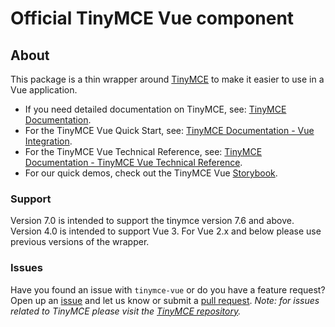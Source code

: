 # Official TinyMCE Vue component

## About

This package is a thin wrapper around [TinyMCE](https://github.com/tinymce/tinymce) to make it easier to use in a Vue application.

* If you need detailed documentation on TinyMCE, see: [TinyMCE Documentation](https://www.tiny.cloud/docs/tinymce/7/).
* For the TinyMCE Vue Quick Start, see: [TinyMCE Documentation - Vue Integration](https://www.tiny.cloud/docs/tinymce/7/vue-cloud).
* For the TinyMCE Vue Technical Reference, see: [TinyMCE Documentation - TinyMCE Vue Technical Reference](https://www.tiny.cloud/docs/tinymce/7/vue-ref).
* For our quick demos, check out the TinyMCE Vue [Storybook](https://tinymce.github.io/tinymce-vue/).


### Support

Version 7.0 is intended to support the tinymce version 7.6 and above.
Version 4.0 is intended to support Vue 3. For Vue 2.x and below please use previous versions of the wrapper.

### Issues

Have you found an issue with `tinymce-vue` or do you have a feature request? Open up an [issue](https://github.com/tinymce/tinymce-vue/issues) and let us know or submit a [pull request](https://github.com/tinymce/tinymce-vue/pulls). *Note: for issues related to TinyMCE please visit the [TinyMCE repository](https://github.com/tinymce/tinymce).*
